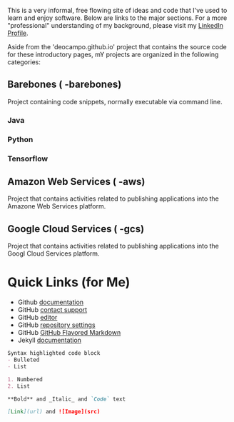 
This is a very informal, free flowing site of ideas and code that I've used to learn and enjoy software. Below are links to the major sections. For a more "professional" understanding of my background, please visit my [LinkedIn Profile](https://www.linkedin.com/in/deocampo/).

Aside from the 'deocampo.github.io' project that contains the source code for these introductory pages, mY projects are organized in the following categories:

## Barebones ( -barebones)
Project containing code snippets, normally executable via command line.


### Java


### Python

### Tensorflow

## Amazon Web Services ( -aws)
Project that contains activities related to publishing applications into the Amazone Web Services platform.

## Google Cloud Services ( -gcs)
Project that contains activities related to publishing applications into the Googl Cloud Services platform.


# Quick Links (for Me)

- Github [documentation](https://help.github.com/categories/github-pages-basics/) 
- GitHub [contact support](https://github.com/contact)
- GitHub [editor](https://github.com/deocampo/deocampo.github.io/edit/master/README.md)
- GitHub [repository settings](https://github.com/deocampo/deocampo.github.io/settings)
- GitHub [GitHub Flavored Markdown](https://guides.github.com/features/mastering-markdown/)
- Jekyll [documentation](https://jekyllrb.com/)

```markdown
Syntax highlighted code block
- Bulleted
- List

1. Numbered
2. List

**Bold** and _Italic_ and `Code` text

[Link](url) and ![Image](src)
```
